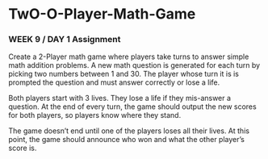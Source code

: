 # TwO-O-Player-Math-Game

### WEEK 9 / DAY 1 Assignment

Create a 2-Player math game where players take turns to answer simple math addition problems. A new math question is generated for each turn by picking two numbers between 1 and 30. The player whose turn it is is prompted the question and must answer correctly or lose a life.

Both players start with 3 lives. They lose a life if they mis-answer a question. At the end of every turn, the game should output the new scores for both players, so players know where they stand.

The game doesn’t end until one of the players loses all their lives. At this point, the game should announce who won and what the other player’s score is.
